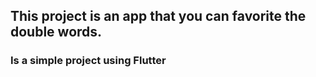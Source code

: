 ## This project is an app that you can favorite the double words.

### Is a simple project using Flutter

